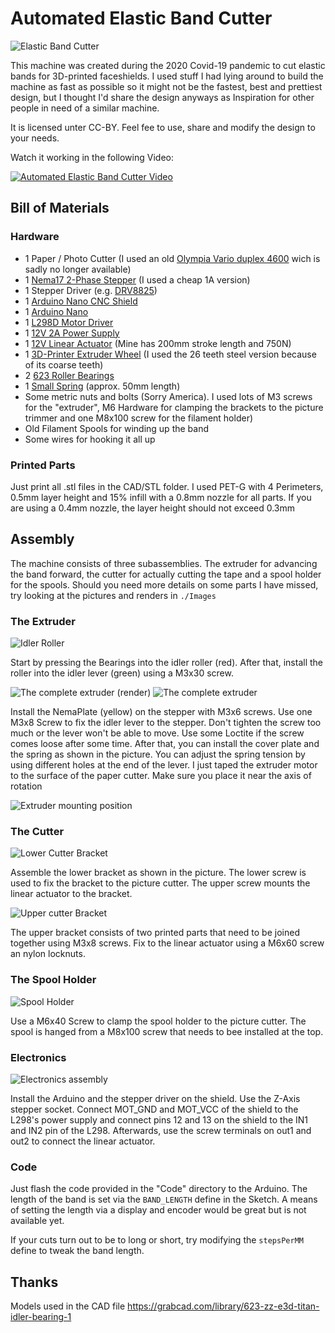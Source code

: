 # Automated Elastic Band Cutter

![Elastic Band Cutter](./Images/front.jpg)

This machine was created during the 2020 Covid-19 pandemic to cut elastic bands for 3D-printed faceshields. I used stuff I had lying around to build the machine as fast as possible so it might not be the fastest, best and prettiest design, but I thought I'd share the design anyways as Inspiration for other people in need of a similar machine.

It is licensed unter CC-BY. Feel fee to use, share and modify the design to your needs.

Watch it working in the following Video:

[![Automated Elastic Band Cutter Video](http://img.youtube.com/vi/ZVcDNM6GSuA/0.jpg)](http://www.youtube.com/watch?v=ZVcDNM6GSuA "")

## Bill of Materials

### Hardware
* 1 Paper / Photo Cutter (I used an old [Olympia Vario duplex 4600](https://www.amazon.de/Olympia%C2%AE-Papierschneider-Vario-duplex-4600/dp/B078HTYYCR) wich is sadly no longer available)
* 1 [Nema17 2-Phase Stepper](https://www.aliexpress.com/item/4000329570564.html) (I used a cheap 1A version)
* 1 Stepper Driver (e.g. [DRV8825](https://www.aliexpress.com/item/4000857272596.html))
* 1 [Arduino Nano CNC Shield](https://www.aliexpress.com/item/32811233196.html)
* 1 [Arduino Nano](https://www.aliexpress.com/item/32866959979.html)
* 1 [L298D Motor Driver](https://www.aliexpress.com/item/32994608743.html)
* 1 [12V 2A Power Supply](https://www.aliexpress.com/item/33014935336.html)
* 1 [12V Linear Actuator](https://www.aliexpress.com/item/4000655541787.html) (Mine has 200mm stroke length and 750N)
* 1 [3D-Printer Extruder Wheel](https://www.aliexpress.com/item/32903294855.html) (I used the 26
 teeth steel version because of its coarse teeth)
* 2 [623 Roller Bearings](https://www.aliexpress.com/item/32434009843.html)
* 1 [Small Spring](https://www.aliexpress.com/item/4000422954444.html) (approx. 50mm length)
* Some metric nuts and bolts (Sorry America). I used lots of M3 screws for the "extruder", M6 Hardware for clamping the brackets to the picture trimmer and one M8x100 screw for the filament holder)
* Old Filament Spools for winding up the band
* Some wires for hooking it all up

### Printed Parts
Just print all .stl files in the CAD/STL folder. I used PET-G with 4 Perimeters, 0.5mm layer height and 15% infill with a 0.8mm nozzle for all parts. If you are using a 0.4mm nozzle, the layer height should not exceed 0.3mm

## Assembly
The machine consists of three subassemblies. The extruder for advancing the band forward, the cutter for actually cutting the tape and a spool holder for the spools.
Should you need more details on some parts I have missed, try looking at the pictures and renders in `./Images`
### The Extruder
![Idler Roller](./Images/IdlerRoller.png)

Start by pressing the Bearings into the idler roller (red). After that, install the roller into the idler lever (green) using a M3x30 screw.

![The complete extruder (render)](./Images/ExtruderComplete.png)
![The complete extruder](./Images/Extruder.jpg)

Install the NemaPlate (yellow) on the stepper with M3x6 screws. Use one M3x8 Screw to fix the idler lever to the stepper. Don't tighten the screw too much or the lever won't be able to move. Use some Loctite if the screw comes loose after some time.
After that, you can install the cover plate and the spring as shown in the picture.
You can adjust the spring tension by using different holes at the end of the lever.
I just taped the extruder motor to the surface of the paper cutter.
Make sure you place it near the axis of rotation

![Extruder mounting position](./Images/ExtruderMounting.jpg)

### The Cutter

![Lower Cutter Bracket](./Images/Cutter2a.jpg)

Assemble the lower bracket as shown in the picture. The lower screw is used to fix the bracket to the picture cutter. The upper screw mounts the linear actuator to the bracket.

![Upper cutter Bracket](./Images/Cutter1a.jpg)

The upper bracket consists of two printed parts that need to be joined together using M3x8 screws. Fix to the linear actuator using a M6x60 screw an nylon locknuts.
### The Spool Holder


![Spool Holder](./Images/SpoolHolder.png)

Use a M6x40 Screw to clamp the spool holder to the picture cutter. The spool is hanged from a M8x100 screw that needs to bee installed at the top.

### Electronics

![Electronics assembly](./Images/Electronics.jpg)


Install the Arduino and the stepper driver on the shield. Use the Z-Axis stepper socket. Connect MOT_GND and MOT_VCC of the shield to the L298's power supply and connect pins 12 and 13 on the shield to the IN1 and IN2 pin of the L298. Afterwards, use the screw terminals on out1 and out2 to connect the linear actuator.

### Code
Just flash the code provided in the "Code" directory to the Arduino. The length of the band is set via the `BAND_LENGTH` define in the Sketch. A means of setting the length via a display and encoder would be great but is not available yet.

If your cuts turn out to be to long or short, try modifying the `stepsPerMM` define to tweak the band length.


## Thanks

Models used in the CAD file
https://grabcad.com/library/623-zz-e3d-titan-idler-bearing-1
